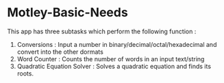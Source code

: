 # Motley-Basic-Needs

This app has three subtasks which perform the following function : 

1. Conversions : Input a number in binary/decimal/octal/hexadecimal and convert into the other dormats
2. Word Counter : Counts the number of words in an input text/string
3. Quadratic Equation Solver : Solves a quadratic equation and finds its roots.
